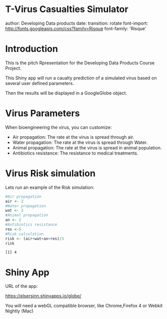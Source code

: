 T-Virus Casualties Simulator
========================================================
author: Developing Data products
date: 
transition: rotate 
font-import: http://fonts.googleapis.com/css?family=Risque
font-family: 'Risque'

Introduction
========================================================

This is the pitch Rpresentation for the Developing Data Products Course Project.

This Shiny app will run a caualty prediction of a simulated virus based on several user defined parameters.

Then the results will be displayed in a GoogleGlobe object.



Virus Parameters
========================================================
When bioengineering the virus, you can customize:

- Air propagation: The rate at the virus is spread through air.
- Water propagation: The rate at the virus is spread through Water.
- Animal propagation: The rate at the virus is spread in animal population.
- Antibiotics resistance: The resistance to medical treatments.

Virus Risk simulation
========================================================
Lets run an example of the Risk simulation:


```r
#Air propagation
air <- 2
#Water propagation
wat <- 3
#Animal propagation
an <- 2
#Antibiotics resistance
res <-5
#Risk calculation
risk <- (air+wat+an+res)/3    
risk
```

```
[1] 4
```

Shiny App
========================================================
URL of the app:

https://elsersinn.shinyapps.io/globe/

You will need a webGL compatible browser, like Chrome,Firefox 4 or Webkit Nightly (Mac)

